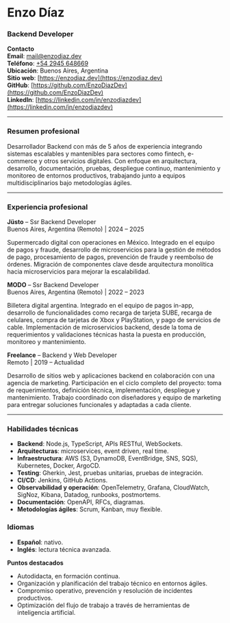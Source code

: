 # Enzo Díaz

### **Backend Developer**

**Contacto**<br>
**Email**: [mail@enzodiaz.dev](mailto:mail@enzodiaz.dev)<br>
**Teléfono**: [+54 2945 648669](https://wa.me/send/?phone=%2B542945648669&text=Hola%20Enzo,%20he%20visto%20tu%20cv)<br>
**Ubicación**: Buenos Aires, Argentina<br>
**Sitio web**: [https://enzodiaz.dev](https://enzodiaz.dev)<br>
**GitHub**: [https://github.com/EnzoDiazDev](https://github.com/EnzoDiazDev)<br>
**LinkedIn**: [https://linkedin.com/in/enzodiazdev](https://linkedin.com/in/enzodiazdev)<br>

---

### **Resumen profesional**

Desarrollador Backend con más de 5 años de experiencia integrando sistemas escalables y mantenibles para sectores como fintech, e-commerce y otros servicios digitales. Con enfoque en arquitectura, desarrollo, documentación, pruebas, despliegue continuo, mantenimiento y monitoreo de entornos productivos, trabajando junto a equipos multidisciplinarios bajo metodologías ágiles.

---

### **Experiencia profesional**

**Jüsto** – Ssr Backend Developer<br>
Buenos Aires, Argentina (Remoto) | 2024 – 2025

Supermercado digital con operaciones en México. Integrado en el equipo de pagos y fraude, desarrollo de microservicios para la gestión de métodos de pago, procesamiento de pagos, prevención de fraude y reembolso de órdenes. Migración de componentes clave desde arquitectura monolítica hacia microservicios para mejorar la escalabilidad.

**MODO** – Ssr Backend Developer<br>
Buenos Aires, Argentina (Remoto) | 2022 – 2023

Billetera digital argentina. Integrado en el equipo de pagos in-app, desarrollo de funcionalidades como recarga de tarjeta SUBE, recarga de celulares, compra de tarjetas de Xbox y PlayStation, y pago de servicios de cable. Implementación de microservicios backend, desde la toma de requerimientos y validaciones técnicas hasta la puesta en producción, monitoreo y mantenimiento.

**Freelance** – Backend y Web Developer<br>
Remoto | 2019 – Actualidad

Desarrollo de sitios web y aplicaciones backend en colaboración con una agencia de marketing. Participación en el ciclo completo del proyecto: toma de requerimientos, definición técnica, implementación, despliegue y mantenimiento. Trabajo coordinado con diseñadores y equipo de marketing para entregar soluciones funcionales y adaptadas a cada cliente.

---

### **Habilidades técnicas**

- **Backend**: Node.js, TypeScript, APIs RESTful, WebSockets.
- **Arquitecturas**: microservices, event driven, real time.
- **Infraestructura**: AWS (S3, DynamoDB, EventBridge, SNS, SQS), Kubernetes, Docker, ArgoCD.
- **Testing**: Gherkin, Jest, pruebas unitarias, pruebas de integración.
- **CI/CD**: Jenkins, GitHub Actions.
- **Observabilidad y operación**: OpenTelemetry, Grafana, CloudWatch, SigNoz, Kibana, Datadog, runbooks, postmortems.
- **Documentación**: OpenAPI, RFCs, diagramas.
- **Metodologías ágiles**: Scrum, Kanban, muy flexible.

### **Idiomas**

- **Español**: nativo.
- **Inglés**: lectura técnica avanzada.

**Puntos destacados**

- Autodidacta, en formación continua.
- Organización y planificación del trabajo técnico en entornos ágiles.
- Compromiso operativo, prevención y resolución de incidentes productivos.  
- Optimización del flujo de trabajo a través de herramientas de inteligencia artificial. 
